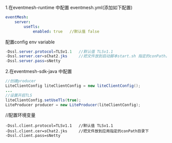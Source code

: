 1.在eventmesh-runtime 中配置 eventmesh.yml(添加如下配置)
```yml
eventMesh:
    server:
        useTls:
            enabled: true   //默认值 false
```
配置config env variable
```java
-Dssl.server.protocol=TLSv1.1   //默认值 TLSv1.1 
-Dssl.server.cer=sChat2.jks     //把文件放到启动脚本start.sh 指定的conPath目录下
-Dssl.server.pass=sNetty
```

2.在eventmesh-sdk-java 中配置

```java
//创建producer
LiteClientConfig liteClientConfig = new liteClientConfig();
...
//设置开启TLS
liteClientConfig.setUseTls(true);
LiteProducer producer = new LiteProducer(liteClientConfig);
```

//配置环境变量
```
-Dssl.client.protocol=TLSv1.1   //默认值 TLSv1.1 
-Dssl.client.cer=sChat2.jks     //把文件放到应用指定的conPath目录下
-Dssl.client.pass=sNetty
```
